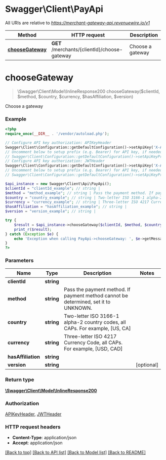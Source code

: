 # Swagger\Client\PayApi

All URIs are relative to *https://merchant-gateway-api.revenuewire.io/v1*

Method | HTTP request | Description
------------- | ------------- | -------------
[**chooseGateway**](PayApi.md#chooseGateway) | **GET** /merchants/{clientId}/choose-gateway | Choose a gateway


# **chooseGateway**
> \Swagger\Client\Model\InlineResponse200 chooseGateway($clientId, $method, $country, $currency, $hasAffiliation, $version)

Choose a gateway

### Example
```php
<?php
require_once(__DIR__ . '/vendor/autoload.php');

// Configure API key authorization: APIKeyHeader
Swagger\Client\Configuration::getDefaultConfiguration()->setApiKey('X-API-KEY', 'YOUR_API_KEY');
// Uncomment below to setup prefix (e.g. Bearer) for API key, if needed
// Swagger\Client\Configuration::getDefaultConfiguration()->setApiKeyPrefix('X-API-KEY', 'Bearer');
// Configure API key authorization: JWTHeader
Swagger\Client\Configuration::getDefaultConfiguration()->setApiKey('X-Authorization-JWT', 'YOUR_API_KEY');
// Uncomment below to setup prefix (e.g. Bearer) for API key, if needed
// Swagger\Client\Configuration::getDefaultConfiguration()->setApiKeyPrefix('X-Authorization-JWT', 'Bearer');

$api_instance = new Swagger\Client\Api\PayApi();
$clientId = "clientId_example"; // string | 
$method = "method_example"; // string | Pass the payment method. If payment method cannot be determined, set it to UNKNOWN.
$country = "country_example"; // string | Two-letter ISO 3166-1 alpha-2 country codes, all CAPs. For example, [US, CA]
$currency = "currency_example"; // string | Three-letter ISO 4217 Currency Code, all CAPs. For example, [USD, CAD]
$hasAffiliation = "hasAffiliation_example"; // string | 
$version = "version_example"; // string | 

try {
    $result = $api_instance->chooseGateway($clientId, $method, $country, $currency, $hasAffiliation, $version);
    print_r($result);
} catch (Exception $e) {
    echo 'Exception when calling PayApi->chooseGateway: ', $e->getMessage(), PHP_EOL;
}
?>
```

### Parameters

Name | Type | Description  | Notes
------------- | ------------- | ------------- | -------------
 **clientId** | **string**|  |
 **method** | **string**| Pass the payment method. If payment method cannot be determined, set it to UNKNOWN. |
 **country** | **string**| Two-letter ISO 3166-1 alpha-2 country codes, all CAPs. For example, [US, CA] |
 **currency** | **string**| Three-letter ISO 4217 Currency Code, all CAPs. For example, [USD, CAD] |
 **hasAffiliation** | **string**|  |
 **version** | **string**|  | [optional]

### Return type

[**\Swagger\Client\Model\InlineResponse200**](../Model/InlineResponse200.md)

### Authorization

[APIKeyHeader](../../README.md#APIKeyHeader), [JWTHeader](../../README.md#JWTHeader)

### HTTP request headers

 - **Content-Type**: application/json
 - **Accept**: application/json

[[Back to top]](#) [[Back to API list]](../../README.md#documentation-for-api-endpoints) [[Back to Model list]](../../README.md#documentation-for-models) [[Back to README]](../../README.md)

